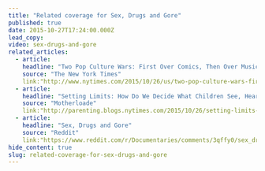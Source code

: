 ```yaml
---
title: "Related coverage for Sex, Drugs and Gore"
published: true
date: 2015-10-27T17:24:00.000Z
lead_copy:
video: sex-drugs-and-gore
related_articles:
  - article:
    headline: "Two Pop Culture Wars: First Over Comics, Then Over Music"
    source: "The New York Times"
    link:"http://www.nytimes.com/2015/10/26/us/two-pop-culture-wars-first-over-comics-then-over-music.html"
  - article:
    headline: "Setting Limits: How Do We Decide What Children See, Hear, Read and Play?"
    source: "Motherloade"
    link:"http://parenting.blogs.nytimes.com/2015/10/26/setting-limits-how-do-we-decide-what-children-see-hear-read-and-play/?_r=0"
  - article:
    headline: "Sex, Drugs and Gore"
    source: "Reddit"
    link:"https://www.reddit.com/r/Documentaries/comments/3qffy0/sex_drugs_and_gore_2015_offended_by_lyrics_they/"
hide_content: true
slug: related-coverage-for-sex-drugs-and-gore
---
```


